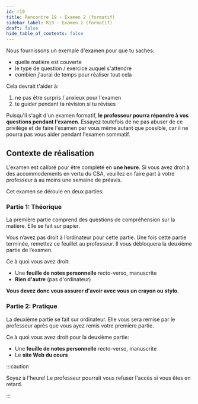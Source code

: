 ```yaml
---
id: r19
title: Rencontre 19 - Examen 2 (formatif)
sidebar_label: R19 - Examen 2 (formatif)
draft: false
hide_table_of_contents: false
---
```


Nous fournissons un exemple d'examen pour que tu saches:
- quelle matière est couverte
- le type de question / exercice auquel s'attendre
- combien j'aurai de temps pour réaliser tout cela

Cela devrait t'aider à:
1. ne pas être surpris / anxieux pour l'examen
2. te guider pendant ta révision si tu révises

Puisqu'il s'agit d'un examen formatif, **le professeur pourra répondre à vos questions pendant l'examen**. Essayez toutefois de ne pas abuser de ce privilège et de faire l'examen par vous même autant que possible, car il ne pourra pas vous aider pendant l'examen sommatif.


## Contexte de réalisation

L'examen est calibré pour être complété en **une heure**. Si vous avez droit à des accommodements en vertu du CSA, veuillez en faire part à votre professeur à au moins une semaine de préavis.

Cet examen se déroule en deux parties:


### Partie 1: Théorique

La première partie comprend des questions de compréhension sur la matière. Elle se fait sur papier.

Vous n’avez pas droit à l’ordinateur pour cette partie. Une fois cette partie terminée, remettez ce feuillet au professeur. Il vous débloquera la deuxième partie de l’examen.

Ce à quoi vous avez droit:
- Une **feuille de notes personnelle** recto-verso, manuscrite
- **Rien d'autre** (pas d'ordinateur)

**Vous devez donc vous assurer d'avoir avec vous un crayon ou stylo**.


### Partie 2: Pratique

La deuxième partie se fait sur ordinateur. Elle vous sera remise par le professeur après que vous ayez remis votre première partie.

Ce à quoi vous avez droit pour la deuxième partie:
- Une **feuille de notes personnelle** recto-verso, manuscrite
- Le **site Web du cours**



:::caution

Soyez à l'heure! Le professeur pourrait vous refuser l'accès si vous êtes en retard.

:::
